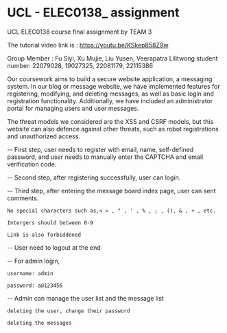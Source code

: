 # UCL - ELEC0138_ assignment

UCL ELEC0138 course final assignment by TEAM 3

The tutorial video link is : https://youtu.be/KSkep858Z9w

Group Member : Fu Siyi, Xu Mujie, Liu Yusen, Veerapatra Lilitwong
student number: 22079028, 19027325, 22081179, 22115386

Our coursework aims to build a secure website application, a messaging system.
In our blog or message website, we have implemented features for registering, 
modifying, and deleting messages, as well as basic login and registration functionality. Additionally, we have included an administrator portal for managing users and user messages.

The threat models we considered are the XSS and CSRF models, but this website can also defence 
against other threats, such as robot registrations and unauthorized access.

-- First step, user needs to register with email, name, self-defined password, and user needs
to manually enter the CAPTCHA and email verification code.

-- Second step, after registering successfully, user can login.

-- Third step, after entering the message board index page, user can sent comments.

    No special characters such as,< > , " , ' , % , ; , (), & , + , etc.
    
    Intergers should between 0-9
 
    Link is also forbiddened

-- User need to logout at the end

-- For admin login, 
    
    username: admin
    
    password: a@123456

-- Admin can manage the user list and the message list
    
    deleting the user, change their password

    deleting the messages





